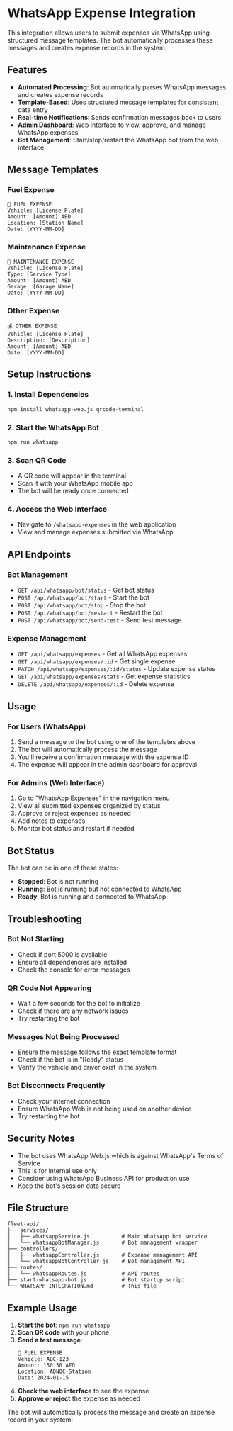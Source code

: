# WhatsApp Expense Integration

This integration allows users to submit expenses via WhatsApp using structured message templates. The bot automatically processes these messages and creates expense records in the system.

## Features

- **Automated Processing**: Bot automatically parses WhatsApp messages and creates expense records
- **Template-Based**: Uses structured message templates for consistent data entry
- **Real-time Notifications**: Sends confirmation messages back to users
- **Admin Dashboard**: Web interface to view, approve, and manage WhatsApp expenses
- **Bot Management**: Start/stop/restart the WhatsApp bot from the web interface

## Message Templates

### Fuel Expense
```
🚗 FUEL EXPENSE
Vehicle: [License Plate]
Amount: [Amount] AED
Location: [Station Name]
Date: [YYYY-MM-DD]
```

### Maintenance Expense
```
🔧 MAINTENANCE EXPENSE
Vehicle: [License Plate]
Type: [Service Type]
Amount: [Amount] AED
Garage: [Garage Name]
Date: [YYYY-MM-DD]
```

### Other Expense
```
💰 OTHER EXPENSE
Vehicle: [License Plate]
Description: [Description]
Amount: [Amount] AED
Date: [YYYY-MM-DD]
```

## Setup Instructions

### 1. Install Dependencies
```bash
npm install whatsapp-web.js qrcode-terminal
```

### 2. Start the WhatsApp Bot
```bash
npm run whatsapp
```

### 3. Scan QR Code
- A QR code will appear in the terminal
- Scan it with your WhatsApp mobile app
- The bot will be ready once connected

### 4. Access the Web Interface
- Navigate to `/whatsapp-expenses` in the web application
- View and manage expenses submitted via WhatsApp

## API Endpoints

### Bot Management
- `GET /api/whatsapp/bot/status` - Get bot status
- `POST /api/whatsapp/bot/start` - Start the bot
- `POST /api/whatsapp/bot/stop` - Stop the bot
- `POST /api/whatsapp/bot/restart` - Restart the bot
- `POST /api/whatsapp/bot/send-test` - Send test message

### Expense Management
- `GET /api/whatsapp/expenses` - Get all WhatsApp expenses
- `GET /api/whatsapp/expenses/:id` - Get single expense
- `PATCH /api/whatsapp/expenses/:id/status` - Update expense status
- `GET /api/whatsapp/expenses/stats` - Get expense statistics
- `DELETE /api/whatsapp/expenses/:id` - Delete expense

## Usage

### For Users (WhatsApp)
1. Send a message to the bot using one of the templates above
2. The bot will automatically process the message
3. You'll receive a confirmation message with the expense ID
4. The expense will appear in the admin dashboard for approval

### For Admins (Web Interface)
1. Go to "WhatsApp Expenses" in the navigation menu
2. View all submitted expenses organized by status
3. Approve or reject expenses as needed
4. Add notes to expenses
5. Monitor bot status and restart if needed

## Bot Status

The bot can be in one of these states:
- **Stopped**: Bot is not running
- **Running**: Bot is running but not connected to WhatsApp
- **Ready**: Bot is running and connected to WhatsApp

## Troubleshooting

### Bot Not Starting
- Check if port 5000 is available
- Ensure all dependencies are installed
- Check the console for error messages

### QR Code Not Appearing
- Wait a few seconds for the bot to initialize
- Check if there are any network issues
- Try restarting the bot

### Messages Not Being Processed
- Ensure the message follows the exact template format
- Check if the bot is in "Ready" status
- Verify the vehicle and driver exist in the system

### Bot Disconnects Frequently
- Check your internet connection
- Ensure WhatsApp Web is not being used on another device
- Try restarting the bot

## Security Notes

- The bot uses WhatsApp Web.js which is against WhatsApp's Terms of Service
- This is for internal use only
- Consider using WhatsApp Business API for production use
- Keep the bot's session data secure

## File Structure

```
fleet-api/
├── services/
│   ├── whatsappService.js          # Main WhatsApp bot service
│   └── whatsappBotManager.js       # Bot management wrapper
├── controllers/
│   ├── whatsappController.js       # Expense management API
│   └── whatsappBotController.js    # Bot management API
├── routes/
│   └── whatsappRoutes.js           # API routes
├── start-whatsapp-bot.js           # Bot startup script
└── WHATSAPP_INTEGRATION.md         # This file
```

## Example Usage

1. **Start the bot**: `npm run whatsapp`
2. **Scan QR code** with your phone
3. **Send a test message**:
   ```
   🚗 FUEL EXPENSE
   Vehicle: ABC-123
   Amount: 150.50 AED
   Location: ADNOC Station
   Date: 2024-01-15
   ```
4. **Check the web interface** to see the expense
5. **Approve or reject** the expense as needed

The bot will automatically process the message and create an expense record in your system!



